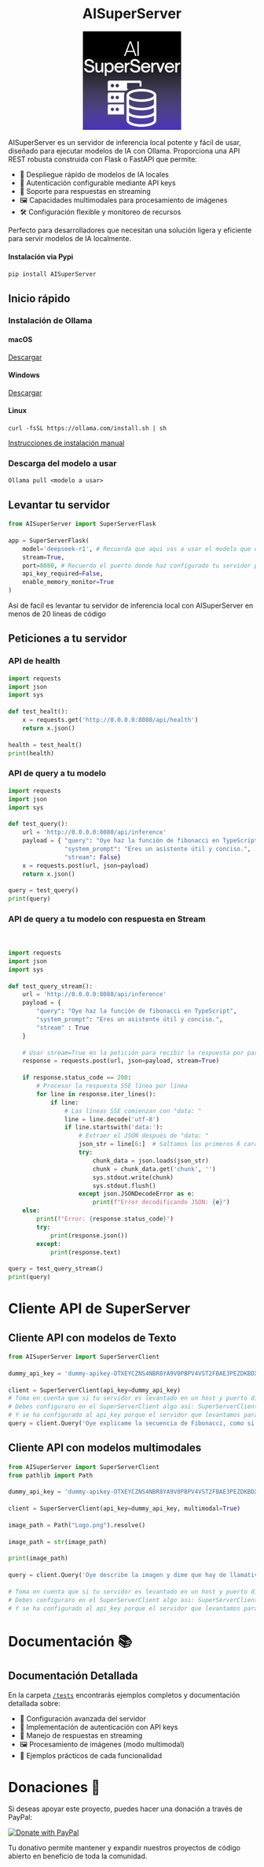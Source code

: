 <h1 align="center">AISuperServer</h1>

<div align="center">
  <img src="static/Logo.png" alt="AISuperServer Logo" width="200"/>
</div>

AISuperServer es un servidor de inferencia local potente y fácil de usar, diseñado para ejecutar modelos de IA con Ollama. Proporciona una API REST robusta construida con Flask o FastAPI que permite:

- 🚀 Despliegue rápido de modelos de IA locales
- 🔑 Autenticación configurable mediante API keys
- 📡 Soporte para respuestas en streaming
- 🖼️ Capacidades multimodales para procesamiento de imágenes
- 🛠️ Configuración flexible y monitoreo de recursos

Perfecto para desarrolladores que necesitan una solución ligera y eficiente para servir modelos de IA localmente.

#### Instalación via Pypi

```
pip install AISuperServer
```

## Inicio rápido

### Instalación de Ollama

#### macOS

[Descargar](https://ollama.com/download/Ollama-darwin.zip)

#### Windows

[Descargar](https://ollama.com/download/OllamaSetup.exe)

#### Linux

```shell
curl -fsSL https://ollama.com/install.sh | sh
```

[Instrucciones de instalación manual](https://github.com/ollama/ollama/blob/main/docs/linux.md)

### Descarga del modelo a usar

```
Ollama pull <modelo a usar>
```

## Levantar tu servidor

```python
from AISuperServer import SuperServerFlask

app = SuperServerFlask(
    model='deepseek-r1', # Recuerda que aqui vas a usar el modelo que descargaste anteriormente con el Ollama pull
    stream=True,
    port=8080, # Recuerda el puerto donde haz configurado tu servidor para hacer las peticiones
    api_key_required=False,
    enable_memory_monitor=True
)
```

Asi de facil es levantar tu servidor de inferencia local con AISuperServer en menos de 20 lineas de código

## Peticiones a tu servidor

### API de health

```python
import requests
import json
import sys

def test_healt():
    x = requests.get('http://0.0.0.0:8080/api/health')
    return x.json()

health = test_healt()
print(health)
```

### API de query a tu modelo

```python
import requests
import json
import sys

def test_query():
    url = 'http://0.0.0.0:8080/api/inference'
    payload = { "query": "Oye haz la función de fibonacci en TypeScript",
                "system_prompt": "Eres un asistente útil y conciso.",
                "stream": False}
    x = requests.post(url, json=payload)
    return x.json()

query = test_query()
print(query)
```

### API de query a tu modelo con respuesta en Stream

```python


import requests
import json
import sys

def test_query_stream():
    url = 'http://0.0.0.0:8080/api/inference'
    payload = {
        "query": "Oye haz la función de fibonacci en TypeScript",
        "system_prompt": "Eres un asistente útil y conciso.",
        "stream" : True
    }
  
    # Usar stream=True en la petición para recibir la respuesta por partes
    response = requests.post(url, json=payload, stream=True)
  
    if response.status_code == 200:
        # Procesar la respuesta SSE línea por línea
        for line in response.iter_lines():
            if line:
                # Las líneas SSE comienzan con "data: "
                line = line.decode('utf-8')
                if line.startswith('data:'):
                    # Extraer el JSON después de "data: "
                    json_str = line[6:]  # Saltamos los primeros 6 caracteres ("data: ")
                    try:
                        chunk_data = json.loads(json_str)
                        chunk = chunk_data.get('chunk', '')
                        sys.stdout.write(chunk)
                        sys.stdout.flush()
                    except json.JSONDecodeError as e:
                        print(f"Error decodificando JSON: {e}")
    else:
        print(f"Error: {response.status_code}")
        try:
            print(response.json())
        except:
            print(response.text)

query = test_query_stream()
print(query)

```

# Cliente API de SuperServer

## Cliente API con modelos de Texto

```python
from AISuperServer import SuperServerClient

dummy_api_key = 'dummy-apikey-OTXEYCZNS4NBR8YA9V0PBPV4VST2FBAE3PEZDKBDXKCQ88CSTIPI5NPOLN0ZN0CG'

client = SuperServerClient(api_key=dummy_api_key)
# Toma en cuenta que si tu servidor es levantado en un host y puerto diferente al '0.0.0.0:8080'
# Debes configuraro en el SuperServerClient algo asi: SuperServerClient(host='Tu host', port= 'Tu puerto')
# Y se ha configurado al api_key porque el servidor que levantamos para probar el cliente lo configuramos con api_key
query = client.Query('Oye explicame la secuencia de Fibonacci, como si se lo explicara a un niño pequeño', stream=True)
```

## Cliente API con modelos multimodales

```python
from AISuperServer import SuperServerClient
from pathlib import Path

dummy_api_key = 'dummy-apikey-OTXEYCZNS4NBR8YA9V0PBPV4VST2FBAE3PEZDKBDXKCQ88CSTIPI5NPOLN0ZN0CG'

client = SuperServerClient(api_key=dummy_api_key, multimodal=True)

image_path = Path("Logo.png").resolve()

image_path = str(image_path)

print(image_path)

query = client.Query('Oye describe la imagen y dime que hay de llamativo y de que producto puede ser la imagen', image_path=image_path, stream=True)

# Toma en cuenta que si tu servidor es levantado en un host y puerto diferente al '0.0.0.0:8080'
# Debes configuraro en el SuperServerClient algo asi: SuperServerClient(host='Tu host', port= 'Tu puerto')
# Y se ha configurado al api_key porque el servidor que levantamos para probar el cliente lo configuramos con api_key
```

# Documentación 📚

## Documentación Detallada

En la carpeta [`/tests`](./tests) encontrarás ejemplos completos y documentación detallada sobre:

- 🔧 Configuración avanzada del servidor
- 🔑 Implementación de autenticación con API keys
- 🔄 Manejo de respuestas en streaming
- 🖼️ Procesamiento de imágenes (modo multimodal)
- 📝 Ejemplos prácticos de cada funcionalidad

# Donaciones 💸

Si deseas apoyar este proyecto, puedes hacer una donación a través de PayPal:

[![Donate with PayPal](https://www.paypalobjects.com/en_US/i/btn/btn_donateCC_LG.gif)](https://www.paypal.com/donate?hosted_button_id=KZZ88H2ME98ZG)

Tu donativo permite mantener y expandir nuestros proyectos de código abierto en beneficio de toda la comunidad.

